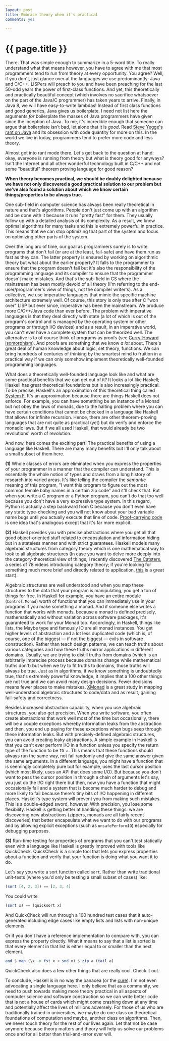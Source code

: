 ```yaml
---
layout: post
title: Embrace theory when it's practical
comments: yes

---
```


{{ page.title }}
================

There. That was simple enough to summarize in a 5-word title. To really understand what that means however, you have to agree with me that most programmers tend to run from theory at every opportunity. You agree? Well, if you don't, just glance over at the languages we use predominantly: Java and C/C++. LISPers will preach to you and have been preaching for the last 50-odd years the power of first-class functions. And yet, this theoretically and practically beautiful concept (which involves no sacrifice whatsoever on the part of the Java/C programmer) has taken years to arrive. Finally, in Java 8, we will have easy-to-write lambdas! Instead of first class functions and good generics, Java gives us boilerplate. I need not list here the arguments *for* boilerplate the masses of Java programmers have given since the inception of Java. To me, it's incredible enough that someone can argue that boilerplate isn't bad, let alone that it is *good*. Read [Steve Yegge's rant on Java](http://steve-yegge.blogspot.com/2007/12/codes-worst-enemy.html) and its obsession with code quantity for more on this. In the world we live in today, programmers tend to prefer more code and less theory.

Almost got into rant mode there. Let's get back to the question at hand: okay, everyone is running from theory but what is theory good for anyways? Isn't the Internet and all other wonderful technology built in C/C++ and not some "beautiful" theorem proving language for good reason?

**When theory becomes practical, we should be doubly delighted because we have not only discovered a good practical solution to our problem but we've also found a solution about which we know certain things/properties to be always true.**

One sub-field in computer science has always been really theoretical in nature and that's algorithms. People don't just come up with an algorithm and be done with it because it runs "pretty fast" for them. They usually follow up with a detailed analysis of its complexity. As a result, we know optimal algorithms for many tasks and this is extremely powerful in practice. This means that we can stop optimizing that part of the system and focus on optimizing other parts of the system.

Over the long arc of time, our goal as programmers surely is to write programs that don't fail (or are at the least, fail-safe) and have them run as fast as they can. The latter property is ensured by working on algorithmic theory but what about the earlier property? It falls to the programmer to ensure that the program doesn't fail but it's also the responsibility of the programming language and its compiler to ensure that the programmer doesn't make mistakes. And that's the sub-field in CS where the mainstream has been mostly devoid of all theory (I'm referring to the end-user/programmer's view of things, not the compiler writer's). As a collective, we use imperative languages that mimic the specific machine architecture extremely well. Of course, this story is only true after C "won over" LISP but ever since, imperative has been the mainstream. We produce more C/C++/Java code than ever before. The problem with imperative languages is that they deal directly with state (a lot of which is out of the program's control and is managed by the operating system or other programs or through I/O devices) and as a result, in an imperative world, you can't ever have a complete system that can be theorized well. The alternative is to of course think of programs as proofs (see [Curry-Howard isomorphism](http://en.wikipedia.org/wiki/Curry%E2%80%93Howard_correspondence)). And proofs are something that we know *a lot* about. There's great deal of human knowledge about logic, set theory, functions. We can bring hundreds of centuries of thinking by the smartest mind to fruition in a practical way if we can only somehow implement theoretically well-founded programming languages.

What does a theoretically well-founded language look like and what are some practical benefits that we can get out of it? It looks a lot like Haskell; Haskell has great theoretical foundations but is also increasingly practical. To be precise, Haskell's an approximation of this theoretical thing called [System F](http://en.wikipedia.org/wiki/System_F). It's an approximation because there are things Haskell does not enforce. For example, you can have something be an instance of a Monad but not obey the laws of monads, due to the halting problem where you can have certain conditions that cannot be checked in a language like Haskell that allows for infinite recursion. Hence, there are other theorem-proving languages that are not quite as practical (yet) but do verify and enforce the monadic laws. But if we all used Haskell, that would already be two revolutions' worth of revolution.

And now, here comes the exciting part! The practical benefits of using a language like Haskell. There are many many benefits but I'll only talk about a small subset of them here.

__(1)__ Whole classes of errors are eliminated when you express the properties of your programmer in a manner that the compiler can understand. This is essentially the whole notion of types and draws from a long history of research into varied areas. It's like telling the compiler the *semantic* meaning of this program, "I want this program to figure out the most common female baby names in a certain zip code" and it'll check that. But when you write a C program or a Python program, you can't do that too well because you don't have a very expressive type system. In this regard, Python is actually a step backward from C because you don't even have any static type-checking and you will not know about your bad variable name bugs until you actually execute that line of code. [Proof-carrying code](http://en.wikipedia.org/wiki/Proof-carrying_code) is one idea that's analogous except that it's far more explicit.

**(2)** Haskell provides you with precise abstractions where you get all that good object-oriented stuff related to encapsulation and information hiding but in a stateless manner and with strict guarantees. Haskell models many algebraic structures from category theory which is one mathematical way to look to all algebraic structures (In case you want to delve more deeply into the category-theoretical view of things, I recently discovered [The Catsters](http://www.youtube.com/user/TheCatsters), a series of 78 videos introducing category theory; if you're looking for something much more brief and directly related to application, [this](http://en.wikibooks.org/wiki/Haskell/Category_theory) is a great start).

Algebraic structures are well understood and when you map these structures to the data that your program is manipulating, you get a ton of things for free. In Haskell for example, you have an entire module (`Control.Monad`) worth of functions that you can immediately use in your programs if you make something a monad. And if someone else writes a function that works with monads, because a monad is defined precisely, mathematically and without variation across software packages, it's guaranteed to work for your Monad too. Accordingly, in Haskell, things like lists, the Maybe type and famously IO are all monad instances. You get higher levels of abstraction and a lot less duplicated code (which is, of course, one of the biggest — if not the biggest — evils in software construction). Rather than teach design patterns, we can teach truths about various categories and how these truths mirror applications in different domains. Usually, we are trying to distill truths from domains (which is an arbitrarily imprecise process because domains change while mathematical truths don't) but when we try to fit truths to domains, those truths will always be true. Just as in algorithms, if we know something is undoubtedly true, that's extremely powerful knowledge, it implies that a 100 other things are not true and we can avoid many design decisions. Fewer decisions means fewer places to make mistakes. [XMonad](http://xmonad.org/) is a great study in mapping well-understood algebraic structures to code/data and as result, gaining fail-safety and correctness.

Besides increased abstraction capability, when you use algebraic structures, you also get precision. When you write software, you often create abstractions that work well most of the time but occasionally, there will be a couple exceptions whereby information leaks from the abstraction and then, you end up paying for these exceptions when bugs seep through these information leaks. But with precisely-defined algebraic structures, you can avoid creating leaky abstractions. A simple example in Haskell is that you can't ever perform I/O in a function unless you specify the return type of the function to be `IO a`. This means that these functions should always run the same way, not fail randomly and give the same answer given the same arguments. In a different language, you might have a function that is seemingly completely pure but for example, uses the last cursor position (which most likely, uses an API that does some I/O). But because you don't want to pass the cursor position in through a chain of arguments let's say, you just do the I/O right there but then, now you have a function that might occasionally fail and a system that is become much harder to debug and more likely to fail because there's tiny bits of I/O happening in different places. Haskell's type system will prevent you from making such mistakes. This is a double-edged sword, however. With precision, you lose some flexibility. Haskell is getting better at handling these things: we are discovering new abstractions (zippers, monads are all fairly recent discoveries) that better encapsulate what we want to do with our programs and by allowing explicit exceptions (such as `unsafePerformIO`) especially for debugging purposes.

**(3)** Run-time testing for properties of programs that you can't test statically even with a language like Haskell is greatly improved with tools like QuickCheck. QuickCheck is a simple tool that lets you express properties about a function and verify that your function is doing what you want it to do.

Let's say you write a sort function called `sort`. Rather than write traditional unit-tests (where you'd only be testing a small subset of cases) like:

```haskell
(sort [4, 2, 3]) == [2, 3, 4]
```

You could write 

```haskell
(sort x) == (quicksort x)
```

And QuickCheck will run through a 100 hundred test cases that it auto-generated including edge cases like empty lists and lists with non-unique elements.

Or if you don't have a reference implementation to compare with, you can express the property directly. What it means to say that a list is sorted is that every element in that list is either equal to or smaller than the next element.

```haskell
and $ map (\x -> fst x < snd x) $ zip a (tail a)
```

QuickCheck also does a few other things that are really cool. Check it out.

To conclude, Haskell is in no way the panacea (or the [cure](http://news.ycombinator.com/item?id=3065672)). I'm not even advocating a single language here. I only believe that as a community, we need to push towards making more theory practical in all aspects of computer science and software construction so we can write better code that is not a house of cards which might come crashing down at any time and potentially affect the lives of millions adversely. For those of us who are traditionally trained in universities, we maybe do one class on theoretical foundations of computation and maybe, another class on algorithms. Then, we never touch theory for the rest of our lives again. Let that not be case anymore because theory matters and theory will help us solve our problems once and for all better than trial-and-error ever will.